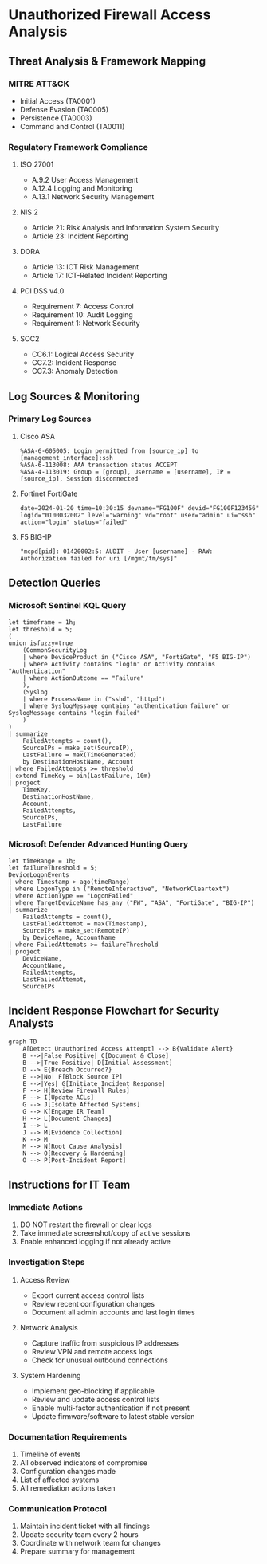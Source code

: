 # Unauthorized Firewall Access Analysis

## Threat Analysis & Framework Mapping

### MITRE ATT&CK
- Initial Access (TA0001)
- Defense Evasion (TA0005)
- Persistence (TA0003)
- Command and Control (TA0011)

### Regulatory Framework Compliance
1. ISO 27001
   - A.9.2 User Access Management
   - A.12.4 Logging and Monitoring
   - A.13.1 Network Security Management

2. NIS 2
   - Article 21: Risk Analysis and Information System Security
   - Article 23: Incident Reporting

3. DORA
   - Article 13: ICT Risk Management
   - Article 17: ICT-Related Incident Reporting

4. PCI DSS v4.0
   - Requirement 7: Access Control
   - Requirement 10: Audit Logging
   - Requirement 1: Network Security

5. SOC2
   - CC6.1: Logical Access Security
   - CC7.2: Incident Response
   - CC7.3: Anomaly Detection

## Log Sources & Monitoring

### Primary Log Sources
1. Cisco ASA
   ```
   %ASA-6-605005: Login permitted from [source_ip] to [management_interface]:ssh
   %ASA-6-113008: AAA transaction status ACCEPT
   %ASA-4-113019: Group = [group], Username = [username], IP = [source_ip], Session disconnected
   ```

2. Fortinet FortiGate
   ```
   date=2024-01-20 time=10:30:15 devname="FG100F" devid="FG100F123456" logid="0100032002" level="warning" vd="root" user="admin" ui="ssh" action="login" status="failed"
   ```

3. F5 BIG-IP
   ```
   "mcpd[pid]: 01420002:5: AUDIT - User [username] - RAW: Authorization failed for uri [/mgmt/tm/sys]"
   ```

## Detection Queries

### Microsoft Sentinel KQL Query
```kql
let timeframe = 1h;
let threshold = 5;
(
union isfuzzy=true
    (CommonSecurityLog
    | where DeviceProduct in ("Cisco ASA", "FortiGate", "F5 BIG-IP")
    | where Activity contains "login" or Activity contains "Authentication"
    | where ActionOutcome == "Failure"
    ),
    (Syslog
    | where ProcessName in ("sshd", "httpd")
    | where SyslogMessage contains "authentication failure" or SyslogMessage contains "login failed"
    )
)
| summarize
    FailedAttempts = count(),
    SourceIPs = make_set(SourceIP),
    LastFailure = max(TimeGenerated)
    by DestinationHostName, Account
| where FailedAttempts >= threshold
| extend TimeKey = bin(LastFailure, 10m)
| project
    TimeKey,
    DestinationHostName,
    Account,
    FailedAttempts,
    SourceIPs,
    LastFailure
```

### Microsoft Defender Advanced Hunting Query
```kql
let timeRange = 1h;
let failureThreshold = 5;
DeviceLogonEvents
| where Timestamp > ago(timeRange)
| where LogonType in ("RemoteInteractive", "NetworkCleartext")
| where ActionType == "LogonFailed"
| where TargetDeviceName has_any ("FW", "ASA", "FortiGate", "BIG-IP")
| summarize
    FailedAttempts = count(),
    LastFailedAttempt = max(Timestamp),
    SourceIPs = make_set(RemoteIP)
    by DeviceName, AccountName
| where FailedAttempts >= failureThreshold
| project
    DeviceName,
    AccountName,
    FailedAttempts,
    LastFailedAttempt,
    SourceIPs
```

## Incident Response Flowchart for Security Analysts

```mermaid
graph TD
    A[Detect Unauthorized Access Attempt] --> B{Validate Alert}
    B -->|False Positive| C[Document & Close]
    B -->|True Positive| D[Initial Assessment]
    D --> E{Breach Occurred?}
    E -->|No| F[Block Source IP]
    E -->|Yes| G[Initiate Incident Response]
    F --> H[Review Firewall Rules]
    F --> I[Update ACLs]
    G --> J[Isolate Affected Systems]
    G --> K[Engage IR Team]
    H --> L[Document Changes]
    I --> L
    J --> M[Evidence Collection]
    K --> M
    M --> N[Root Cause Analysis]
    N --> O[Recovery & Hardening]
    O --> P[Post-Incident Report]
```

## Instructions for IT Team

### Immediate Actions
1. DO NOT restart the firewall or clear logs
2. Take immediate screenshot/copy of active sessions
3. Enable enhanced logging if not already active

### Investigation Steps
1. Access Review
   - Export current access control lists
   - Review recent configuration changes
   - Document all admin accounts and last login times

2. Network Analysis
   - Capture traffic from suspicious IP addresses
   - Review VPN and remote access logs
   - Check for unusual outbound connections

3. System Hardening
   - Implement geo-blocking if applicable
   - Review and update access control lists
   - Enable multi-factor authentication if not present
   - Update firmware/software to latest stable version

### Documentation Requirements
1. Timeline of events
2. All observed indicators of compromise
3. Configuration changes made
4. List of affected systems
5. All remediation actions taken

### Communication Protocol
1. Maintain incident ticket with all findings
2. Update security team every 2 hours
3. Coordinate with network team for changes
4. Prepare summary for management